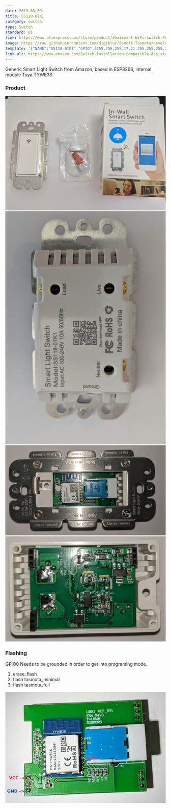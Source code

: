 ```yaml
---
date: 2019-03-09
title: SS118-01K1
category: switch
type: Switch
standard: us
link: https://www.aliexpress.com/store/product/Zemismart-WiFi-switch-Push-Wall-Switches-Alexa-Google-home-Enable-APP-Remote-Control/1848374_32965399160.html
image: https://raw.githubusercontent.com/digiblur/Sonoff-Tasmota/development/jpgs/ss118-01k1_switch.jpg
template: '{"NAME":"SS118-01K1","GPIO":[255,255,255,17,21,255,255,255,255,255,56,255,255],"FLAG":0,"BASE":18}' 
link_alt: https://www.amazon.com/Switch-Installation-Compatible-Assistant-Required/dp/B07FTJWLCP
---
```

Generic Smart Light Switch from Amazon, based in ESP8266, internal module Tuya TYWE3S

### Product 

![Package](https://github.com/willngton/Smarth_Plug_LA_WF3/blob/master/Switch_SS118_01.png)
![Back](https://github.com/willngton/Smarth_Plug_LA_WF3/blob/master/Switch_SS118_02.png)
![Internal](https://github.com/willngton/Smarth_Plug_LA_WF3/blob/master/Switch_SS118_03.png)
![Internal](https://github.com/willngton/Smarth_Plug_LA_WF3/blob/master/Switch_SS118_04.png)


### Flashing
GPIO0 Needs to be grounded in order to get into programing mode.
1. erase_flash
2. flash tasmota_minimal
3. flash tasmota_full


![Pins](https://github.com/willngton/Smarth_Plug_LA_WF3/blob/master/Switch_SS118_05.png)
